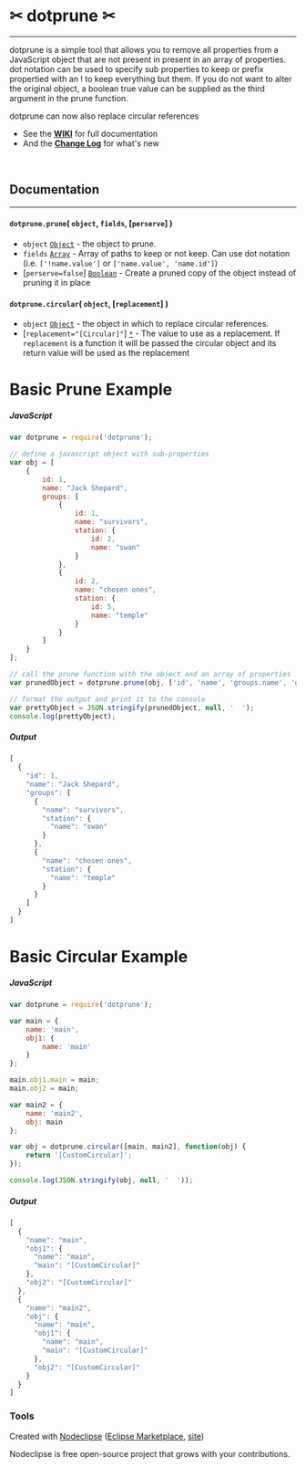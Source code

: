 

# ✂ dotprune ✂
---
dotprune is a simple tool that allows you to remove all properties from a JavaScript object that are not present in present in an array of properties. dot notation can be used to specify sub properties to keep or prefix propertied with an ! to keep everything but them. If 
you do not want to alter the original object, a boolean true value can be supplied as the third argument in the prune function.

dotprune can now also replace circular references

* See the **[WIKI](https://github.com/bhoriuchi/dotprune/wiki)** for full documentation
* And the **[Change Log](https://github.com/bhoriuchi/dotprune/wiki/Change-Log)** for what's new

<br>

## Documentation
---
#### `dotprune.prune`( `object`, `fields`, [`perserve`] )

* `object` [`Object`](https://developer.mozilla.org/en-US/docs/Web/JavaScript/Reference/Global_Objects/Object) - the object to prune.
* `fields` [`Array`](https://developer.mozilla.org/en-US/docs/Web/JavaScript/Reference/Global_Objects/Array) - Array of paths to keep or not keep. Can use dot notation (i.e. `['!name.value']` or `['name.value', 'name.id']`)
* [`perserve=false`] [`Boolean`](https://developer.mozilla.org/en-US/docs/Web/JavaScript/Reference/Global_Objects/Boolean) - Create a pruned copy of the object instead of pruning it in place


#### `dotprune.circular`( `object`, [`replacement`] )

* `object` [`Object`](https://developer.mozilla.org/en-US/docs/Web/JavaScript/Reference/Global_Objects/Object) - the object in which to replace circular references.
* [`replacement="[Circular]"`] [`*`](https://developer.mozilla.org/en-US/docs/Web/JavaScript/Reference/Global_Objects) - The value to use as a replacement. If `replacement` is a function it will be passed the circular object and its return value will be used as the replacement


# Basic Prune Example

##### JavaScript
```js
var dotprune = require('dotprune');

// define a javascript object with sub-properties
var obj = [
    {
    	id: 1,
    	name: "Jack Shepard",
    	groups: [
    	    {
    	    	id: 1,
    	    	name: "survivors",
    	    	station: {
    	    		id: 2,
    	    		name: "swan"
    	    	}
    	    },
    	    {
    	    	id: 2,
    	    	name: "chosen ones",
    	    	station: {
    	    		id: 5,
    	    		name: "temple"
    	    	}
    	    }
    	]
    }
];

// call the prune function with the object and an array of properties
var prunedObject = dotprune.prune(obj, ['id', 'name', 'groups.name', 'groups.station.name']);

// format the output and print it to the console
var prettyObject = JSON.stringify(prunedObject, null, '  ');
console.log(prettyObject);

```

##### Output
```js
[
  {
    "id": 1,
    "name": "Jack Shepard",
    "groups": [
      {
        "name": "survivors",
        "station": {
          "name": "swan"
        }
      },
      {
        "name": "chosen ones",
        "station": {
          "name": "temple"
        }
      }
    ]
  }
]
```

# Basic Circular Example

##### JavaScript
```js
var dotprune = require('dotprune');

var main = {
    name: 'main',
    obj1: {
        name: 'main'
    }
};

main.obj1.main = main;
main.obj2 = main;

var main2 = {
    name: 'main2',
    obj: main
};

var obj = dotprune.circular([main, main2], function(obj) {
    return '[CustomCircular]';
});

console.log(JSON.stringify(obj, null, '  '));

```

##### Output
```js
[
  {
    "name": "main",
    "obj1": {
      "name": "main",
      "main": "[CustomCircular]"
    },
    "obj2": "[CustomCircular]"
  },
  {
    "name": "main2",
    "obj": {
      "name": "main",
      "obj1": {
        "name": "main",
        "main": "[CustomCircular]"
      },
      "obj2": "[CustomCircular]"
    }
  }
]
```



### Tools

Created with [Nodeclipse](https://github.com/Nodeclipse/nodeclipse-1)
 ([Eclipse Marketplace](http://marketplace.eclipse.org/content/nodeclipse), [site](http://www.nodeclipse.org))   

Nodeclipse is free open-source project that grows with your contributions.
